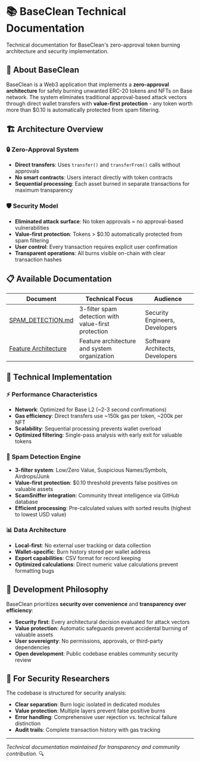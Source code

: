 # 📚 BaseClean Technical Documentation

Technical documentation for BaseClean's zero-approval token burning architecture and security implementation.

## 🎯 About BaseClean

BaseClean is a Web3 application that implements a **zero-approval architecture** for safely burning unwanted ERC-20 tokens and NFTs on Base network. The system eliminates traditional approval-based attack vectors through direct wallet transfers with **value-first protection** - any token worth more than $0.10 is automatically protected from spam filtering.

## 🏗️ **Architecture Overview**

### 🔒 **Zero-Approval System**
- **Direct transfers**: Uses `transfer()` and `transferFrom()` calls without approvals
- **No smart contracts**: Users interact directly with token contracts
- **Sequential processing**: Each asset burned in separate transactions for maximum transparency

### 🛡️ **Security Model**
- **Eliminated attack surface**: No token approvals = no approval-based vulnerabilities
- **Value-first protection**: Tokens > $0.10 automatically protected from spam filtering
- **User control**: Every transaction requires explicit user confirmation
- **Transparent operations**: All burns visible on-chain with clear transaction hashes

## 📋 **Available Documentation**

| Document | Technical Focus | Audience |
|----------|-----------------|----------|
| [SPAM_DETECTION.md](SPAM_DETECTION.md) | 3-filter spam detection with value-first protection | Security Engineers, Developers |
| [Feature Architecture](../src/features/README.md) | Feature architecture and system organization | Software Architects, Developers |

## 🔬 **Technical Implementation**

### ⚡ **Performance Characteristics**
- **Network**: Optimized for Base L2 (~2-3 second confirmations)
- **Gas efficiency**: Direct transfers use ~150k gas per token, ~200k per NFT
- **Scalability**: Sequential processing prevents wallet overload
- **Optimized filtering**: Single-pass analysis with early exit for valuable tokens

### 🧠 **Spam Detection Engine**
- **3-filter system**: Low/Zero Value, Suspicious Names/Symbols, Airdrops/Junk
- **Value-first protection**: $0.10 threshold prevents false positives on valuable assets
- **ScamSniffer integration**: Community threat intelligence via GitHub database
- **Efficient processing**: Pre-calculated values with sorted results (highest to lowest USD value)

### 📊 **Data Architecture**
- **Local-first**: No external user tracking or data collection
- **Wallet-specific**: Burn history stored per wallet address
- **Export capabilities**: CSV format for record keeping
- **Optimized calculations**: Direct numeric value calculations prevent formatting bugs

## 🔧 **Development Philosophy**

BaseClean prioritizes **security over convenience** and **transparency over efficiency**:

- **Security first**: Every architectural decision evaluated for attack vectors
- **Value protection**: Automatic safeguards prevent accidental burning of valuable assets
- **User sovereignty**: No permissions, approvals, or third-party dependencies  
- **Open development**: Public codebase enables community security review

## 🤝 **For Security Researchers**

The codebase is structured for security analysis:
- **Clear separation**: Burn logic isolated in dedicated modules
- **Value protection**: Multiple layers prevent false positive burns
- **Error handling**: Comprehensive user rejection vs. technical failure distinction
- **Audit trails**: Complete transaction history with gas tracking

---

*Technical documentation maintained for transparency and community contribution.* 🔍 